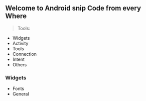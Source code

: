## Welcome to Android snip Code from every Where

> Tools:


 * Widgets
 * Activity
 * Tools
 * Connection
 * Intent
 * Others


### Widgets
- Fonts
- General

